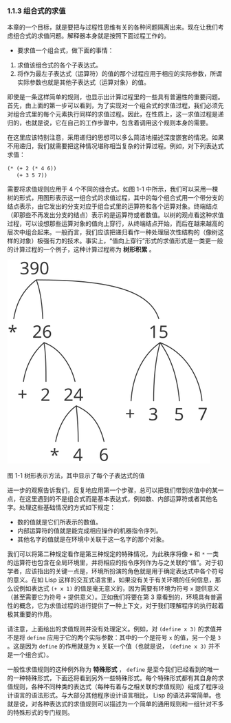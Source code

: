 ### 1.1.3 组合式的求值

本章的一个目标，就是要把与过程性思维有关的各种问题隔离出来。现在让我们考虑组合式的求值问题。解释器本身就是按照下面过程工作的。

- 要求值一个组合式，做下面的事情：

1. 求值该组合式的各个子表达式。
2. 将作为最左子表达式（运算符）的值的那个过程应用于相应的实际参数，所谓实际参数也就是其他子表达式（运算对象）的值。

即使是一条这样简单的规则，也显示出计算过程里的一些具有普遍性的重要问题。首先，由上面的第一步可以看到，为了实现对一个组合式的求值过程，我们必须先对组合式里的每个元素执行同样的求值过程。因此，在性质上，这一求值过程是递归的，也就是说，它在自己的工作步骤中，包含着调用这个规则本身的需要。

在这里应该特别注意，采用递归的思想可以多么简洁地描述深度嵌套的情况。如果不用递归，我们就需要把这种情况堪称相当复杂的计算过程。例如，对下列表达式求值：

```
(* (+ 2 (* 4 6))
   (+ 3 5 7))
```

需要将求值规则应用于 4 个不同的组合式。如图 1-1 中所示，我们可以采用一棵树的形式，用图形表示这一组合式的求值过程，其中的每个组合式用一个带分支的结点表示，由它发出的分支对应于组合式里的运算符和各个运算对象。终端结点（即那些不再发出分支的结点）表示的是运算符或者数值。以树的观点看这种求值过程，可以设想那些运算对象的值向上穿行，从终端结点开始，而后在越来越高的层次中组合起来。一般而言，我们应该把递归看作一种处理层次性结构的（像树这样的对象）极强有力的技术。事实上，“值向上穿行”形式的求值形式是一类更一般的计算过程的一个例子，这种计算过程称为 **树形积累** 。

![](./images/Fig1.1g.std.svg)

图 1-1 树形表示方法，其中显示了每个子表达式的值

进一步的观察告诉我们，反复地应用第一个步骤，总可以把我们带到求值中的某一点，在这里遇到的不是组合式而是基本表达式，例如数、内部运算符或者其他名字。处理这些基础情况的方式如下规定：

- 数的值就是它们所表示的数值。
- 内部运算符的值就是能完成相应操作的机器指令序列。
- 其他名字的值就是在环境中关联于这一名字的那个对象。

我们可以将第二种规定看作是第三种规定的特殊情况，为此秩序将像 `+` 和 `*` 一类的运算符也包含在全局环境里，并将相应的指令序列作为与之关联的“值”。对于初学者，应该指出的关键一点是，环境所扮演的角色就是用于确定表达式中各个符号的意义。在如 Lisp 这样的交互式语言里，如果没有关于有关环境的任何信息，那么说例如表达式 `(+ x 1)` 的值是毫无意义的，因为需要有环境为符号 `x` 提供意义（甚至需要它为符号 `+` 提供意义）。正如我们将要在第 3 章看到的，环境具有普遍性的概念，它为求值过程的进行提供了一种上下文，对于我们理解程序的执行起着极其重要的作用。

请注意，上面给出的求值规则并没有处理定义。例如，对 `(define x 3)` 的求值并不是将 `define` 应用于它的两个实际参数：其中的一个是符号 `x` 的值，另一个是 `3` 。这是因为 `define` 的作用就是为 `x` 关联一个值（也就是说， `(define x 3)` 并不是一个组合式）。

一般性求值规则的这种例外称为 **特殊形式** ， `define` 是至今我们已经看到的唯一的一种特殊形式，下面还将看到另外一些特殊形式。每个特殊形式都有其自身的求值规则，各种不同种类的表达式（每种有着与之相关联的求值规则）组成了程序设计语言的语法形式。与大部分其他程序设计语言相比， Lisp 的语法非常简单。也就是说，对各种表达式的求值规则可以描述为一个简单的通用规则和一组针对不多的特殊形式的专门规则。